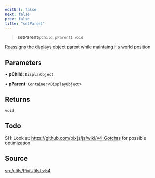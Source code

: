 ```yaml
---
editUrl: false
next: false
prev: false
title: "setParent"
---
```


> **setParent**(`pChild`, `pParent`): `void`

Reassigns the displays object parent while maintaing it's world position

## Parameters

• **pChild**: `DisplayObject`

• **pParent**: `Container`\<`DisplayObject`\>

## Returns

`void`

## Todo

SH: Look at: https://github.com/pixijs/js/wiki/v4-Gotchas for possible optimization

## Source

[src/utils/PixiUtils.ts:54](https://github.com/relishinc/dill-pixel/blob/c79d8e8552aaa0f13a29535c819ae67d025b4669/src/utils/PixiUtils.ts#L54)
